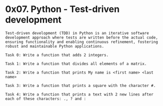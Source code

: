0x07. Python - Test-driven development
======================================

	Test-driven development (TDD) in Python is an iterative software development approach where tests are written before the actual code,
	ensuring functionality and enabling continuous refinement, fostering robust and maintainable Python applications.

	Task 0: Write a function that adds 2 integers.

	Task 1: Write a function that divides all elements of a matrix.

	Task 2: Write a function that prints My name is <first name> <last name>

	Task 3: Write a function that prints a square with the character #.

	Task 4: Write a function that prints a text with 2 new lines after each of these characters: ., ? and :


	
